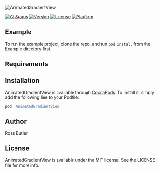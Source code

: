 ![AnimatedGradientView](https://github.com/rwbutler/AnimatedGradientView/raw/master/docs/images/animated-gradient-view-banner.png)

[![CI Status](https://img.shields.io/travis/rwbutler/AnimatedGradientView.svg?style=flat)](https://travis-ci.org/rwbutler/AnimatedGradientView)
[![Version](https://img.shields.io/cocoapods/v/AnimatedGradientView.svg?style=flat)](https://cocoapods.org/pods/AnimatedGradientView)
[![License](https://img.shields.io/cocoapods/l/AnimatedGradientView.svg?style=flat)](https://cocoapods.org/pods/AnimatedGradientView)
[![Platform](https://img.shields.io/cocoapods/p/AnimatedGradientView.svg?style=flat)](https://cocoapods.org/pods/AnimatedGradientView)

## Example

To run the example project, clone the repo, and run `pod install` from the Example directory first.

## Requirements

## Installation

AnimatedGradientView is available through [CocoaPods](https://cocoapods.org). To install
it, simply add the following line to your Podfile:

```ruby
pod 'AnimatedGradientView'
```

## Author

Ross Butler

## License

AnimatedGradientView is available under the MIT license. See the LICENSE file for more info.
